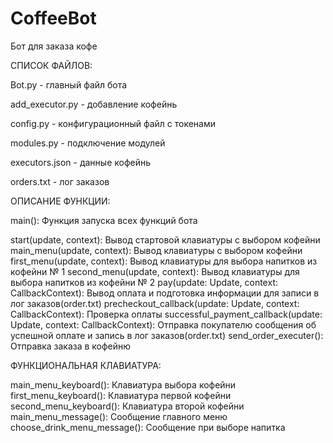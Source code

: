 # CoffeeBot
Бот для заказа кофе

СПИСОК ФАЙЛОВ:

  Bot.py - главный файл бота
  
  add_executor.py - добавление кофейнь
  
  config.py - конфигурационный файл с токенами
  
  modules.py - подключение модулей
  
  executors.json - данные кофейнь
  
  orders.txt - лог заказов
  

ОПИСАНИЕ ФУНКЦИИ:
  
  main(): Функция запуска всех функций бота
  
  start(update, context): Вывод стартовой клавиатуры с выбором кофейни
  main_menu(update, context): Вывод клавиатуры с выбором кофейни
  first_menu(update, context): Вывод клавиатуры для выбора напитков из кофейни № 1
  second_menu(update, context): Вывод клавиатуры для выбора напитков из кофейни № 2
  pay(update: Update, context: CallbackContext): Вывод оплата и подготовка информации для записи в лог заказов(order.txt)
  precheckout_callback(update: Update, context: CallbackContext): Проверка оплаты
  successful_payment_callback(update: Update, context: CallbackContext): Отправка покупателю сообщения об успешной оплате и запись в лог заказов(order.txt)
  send_order_executer(): Отправка заказа в кофейню
  
ФУНКЦИОНАЛЬНАЯ КЛАВИАТУРА: 

  main_menu_keyboard(): Клавиатура выбора кофейни
  first_menu_keyboard(): Клавиатура первой кофейни
  second_menu_keyboard(): Клавиатура второй кофейни
  main_menu_message(): Сообщение главного меню
  choose_drink_menu_message(): Сообщение при выборе напитка
